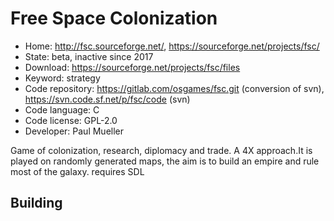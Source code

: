 # Free Space Colonization

- Home: http://fsc.sourceforge.net/, https://sourceforge.net/projects/fsc/
- State: beta, inactive since 2017
- Download: https://sourceforge.net/projects/fsc/files
- Keyword: strategy
- Code repository: https://gitlab.com/osgames/fsc.git (conversion of svn), https://svn.code.sf.net/p/fsc/code (svn)
- Code language: C
- Code license: GPL-2.0
- Developer: Paul Mueller

Game of colonization, research, diplomacy and trade. A 4X approach.It is played on randomly generated maps, the aim is to build an empire and rule most of the galaxy.
requires SDL

## Building
